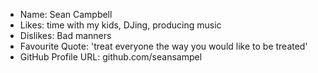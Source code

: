 - Name: Sean Campbell
- Likes: time with my kids, DJing, producing music
- Dislikes: Bad manners
- Favourite Quote: 'treat everyone the way you would like to be treated'
- GitHub Profile URL: github.com/seansampel
